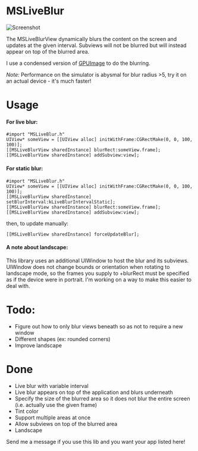 MSLiveBlur
==========

![Screenshot](https://raw.githubusercontent.com/mspensieri/MSLiveBlur/master/screenshot.png)

The MSLiveBlurView dynamically blurs the content on the screen and updates at the given interval. 
Subviews will not be blurred but will instead appear on top of the blurred area.

I use a condensed version of [GPUImage](https://github.com/BradLarson/GPUImage) to do the blurring.

*Note:* Performance on the simulator is abysmal for blur radius >5, try it on an actual device - it's much faster!

# Usage

#### For live blur:

    #import "MSLiveBlur.h"
    UIView* someView = [[UIView alloc] initWithFrame:CGRectMake(0, 0, 100, 100)];
    [[MSLiveBlurView sharedInstance] blurRect:someView.frame];
    [[MSLiveBlurView sharedInstance] addSubview:view];

#### For static blur:

    #import "MSLiveBlur.h"
    UIView* someView = [[UIView alloc] initWithFrame:CGRectMake(0, 0, 100, 100)];
    [[MSLiveBlurView sharedInstance] setBlurInterval:kLiveBlurIntervalStatic];
    [[MSLiveBlurView sharedInstance] blurRect:someView.frame];
    [[MSLiveBlurView sharedInstance] addSubview:view];

then, to update manually:

    [[MSLiveBlurView sharedInstance] forceUpdateBlur];

#### A note about landscape:

This library uses an additional UIWindow to host the blur and its subviews.
UIWindow does not change bounds or orientation when rotating to landscape mode, so the frames you supply to +blurRect must be specified as if the device were in portrait.
I'm working on a way to make this easier to deal with.

# Todo:
* Figure out how to only blur views beneath so as not to require a new window
* Different shapes (ex: rounded corners)
* Improve landscape

# Done
* Live blur with variable interval
* Live blur appears on top of the application and blurs underneath
* Specify the size of the blurred area so it does not blur the entire screen (i.e. actually use the given frame)
* Tint color
* Support multiple areas at once
* Allow subviews on top of the blurred area
* Landscape


Send me a message if you use this lib and you want your app listed here!